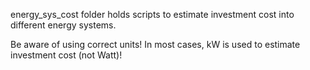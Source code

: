 energy_sys_cost folder holds scripts to estimate investment cost into
different energy systems.

Be aware of using correct units! In most cases, kW is used to estimate
investment cost (not Watt)!